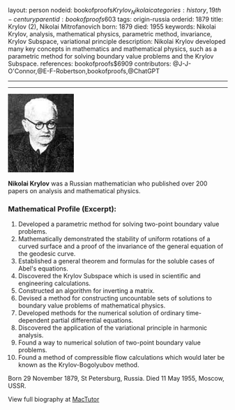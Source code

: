 layout: person
nodeid: bookofproofs$Krylov_Nikolai
categories: history,19th-century
parentid: bookofproofs$603
tags: origin-russia
orderid: 1879
title: Krylov (2), Nikolai Mitrofanovich
born: 1879
died: 1955
keywords: Nikolai Krylov, analysis, mathematical physics, parametric method, invariance, Krylov Subspace, variational principle
description: Nikolai Krylov developed many key concepts in mathematics and mathematical physics, such as a parametric method for solving boundary value problems and the Krylov Subspace.
references: bookofproofs$6909
contributors: @J-J-O'Connor,@E-F-Robertson,bookofproofs,@ChatGPT

---



---

![Krylov_Nikolai.jpg](https://github.com/bookofproofs/bookofproofs.github.io/blob/main/_sources/_assets/images/portraits/Krylov_Nikolai.jpg?raw=true)

**Nikolai Krylov** was a Russian mathematician who published over 200 papers on analysis and mathematical physics.

### Mathematical Profile (Excerpt):
1. Developed a parametric method for solving two-point boundary value problems.
2. Mathematically demonstrated the stability of uniform rotations of a curved surface and a proof of the invariance of the general equation of the geodesic curve.
3. Established a general theorem and formulas for the soluble cases of Abel's equations.
4. Discovered the Krylov Subspace which is used in scientific and engineering calculations. 
5. Constructed an algorithm for inverting a matrix.
6. Devised a method for constructing uncountable sets of solutions to boundary value problems of mathematical physics.
7. Developed methods for the numerical solution of ordinary time-dependent partial differential equations.
8. Discovered the application of the variational principle in harmonic analysis.
9. Found a way to numerical solution of two-point boundary value problems.
10. Found a method of compressible flow calculations which would later be known as the Krylov-Bogolyubov method.

Born 29 November 1879, St Petersburg, Russia. Died 11 May 1955, Moscow, USSR.

View full biography at [MacTutor](https://mathshistory.st-andrews.ac.uk/Biographies/Krylov_Nikolai/)
